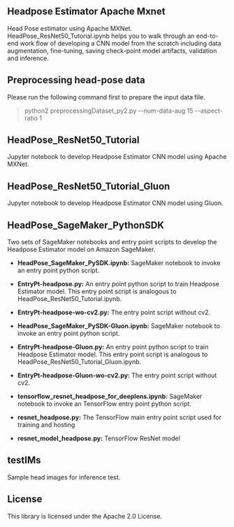 ## Headpose Estimator Apache Mxnet

Head Pose estimator using Apache MXNet. HeadPose_ResNet50_Tutorial.ipynb helps you to walk through an end-to-end work flow of developing a CNN model from the scratch including data augmentation, fine-tuning, saving check-point model artifacts, validation and inference.

## Preprocessing head-pose data

Please run the following command first to prepare the input data file. 

> python2 preprocessingDataset_py2.py --num-data-aug 15 --aspect-ratio 1

## HeadPose_ResNet50_Tutorial

Jupyter notebook to develop Headpose Estimator CNN model using Apache MXNet. 

## HeadPose_ResNet50_Tutorial_Gluon

Jupyter notebook to develop Headpose Estimator CNN model using Gluon. 

## HeadPose_SageMaker_PythonSDK

Two sets of SageMaker notebooks and entry point scripts to develop the Headpose Estimator model on Amazon SageMaker. 

* **HeadPose_SageMaker_PySDK.ipynb:** SageMaker notebook to invoke an entry point python script. 

* **EntryPt-headpose.py:** An entry point python script to train Headpose Estimator model. This entry point script is analogous to HeadPose_ResNet50_Tutorial.ipynb.
 
* **EntryPt-headpose-wo-cv2.py:** The entry point script without cv2. 

* **HeadPose_SageMaker_PySDK-Gluon.ipynb:** SageMaker notebook to invoke an entry point python script. 

* **EntryPt-headpose-Gluon.py:** An entry point python script to train Headpose Estimator model. This entry point script is analogous to HeadPose_ResNet50_Tutorial_Gluon.ipynb.
 
* **EntryPt-headpose-Gluon-wo-cv2.py:** The entry point script without cv2. 

* **tensorflow_resnet_headpose_for_deeplens.ipynb:** SageMaker notebook to invoke an TensorFlow entry point python script. 

* **resnet_headpose.py:** The TensorFlow main entry point script used for training and hosting

* **resnet_model_headpose.py:** TensorFlow ResNet model

## testIMs

Sample head images for inference test. 

## License

This library is licensed under the Apache 2.0 License. 
